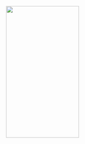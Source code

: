 <image src="https://github.com/runfengai/MySeekbar/blob/master/ReadMePic/1486391146.gif" width="200" height="360" />